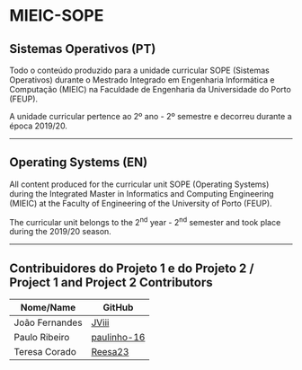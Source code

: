 # MIEIC-SOPE

## Sistemas Operativos (PT)
Todo o conteúdo produzido para a unidade curricular SOPE (Sistemas Operativos) durante o Mestrado Integrado em Engenharia Informática e Computação (MIEIC) na Faculdade de Engenharia da Universidade do Porto (FEUP).

A unidade curricular pertence ao 2º ano - 2º semestre e decorreu durante a época 2019/20.

-----

## Operating Systems (EN)
All content produced for the curricular unit SOPE (Operating Systems) during the Integrated Master in Informatics and Computing Engineering (MIEIC) at the Faculty of Engineering of the University of Porto (FEUP).

The curricular unit belongs to the 2<sup>nd</sup> year - 2<sup>nd</sup> semester and took place during the 2019/20 season.

-----

## Contribuidores do Projeto 1 e do Projeto 2 / Project 1 and Project 2 Contributors
| Nome/Name        | GitHub                                        |
| ---------------- | --------------------------------------------- |
| João Fernandes   | [JViii](https://github.com/JViii)             |
| Paulo Ribeiro    | [paulinho-16](https://github.com/paulinho-16) |
| Teresa Corado    | [Reesa23](https://github.com/Reesa23)         |
